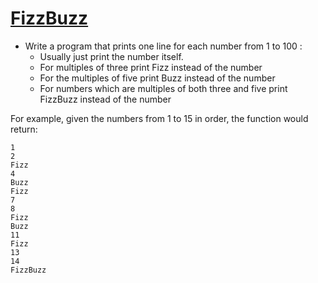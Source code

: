 # [FizzBuzz](https://codingdojo.org/kata/FizzBuzz/)

* Write a program that prints one line for each number from 1 to 100 :
  - Usually just print the number itself.
  - For multiples of three print Fizz instead of the number
  - For the multiples of five print Buzz instead of the number
  - For numbers which are multiples of both three and five print FizzBuzz instead of the number

For example, given the numbers from 1 to 15 in order, the function would return:
```
1
2
Fizz
4
Buzz
Fizz
7
8
Fizz
Buzz
11
Fizz
13
14
FizzBuzz
```
